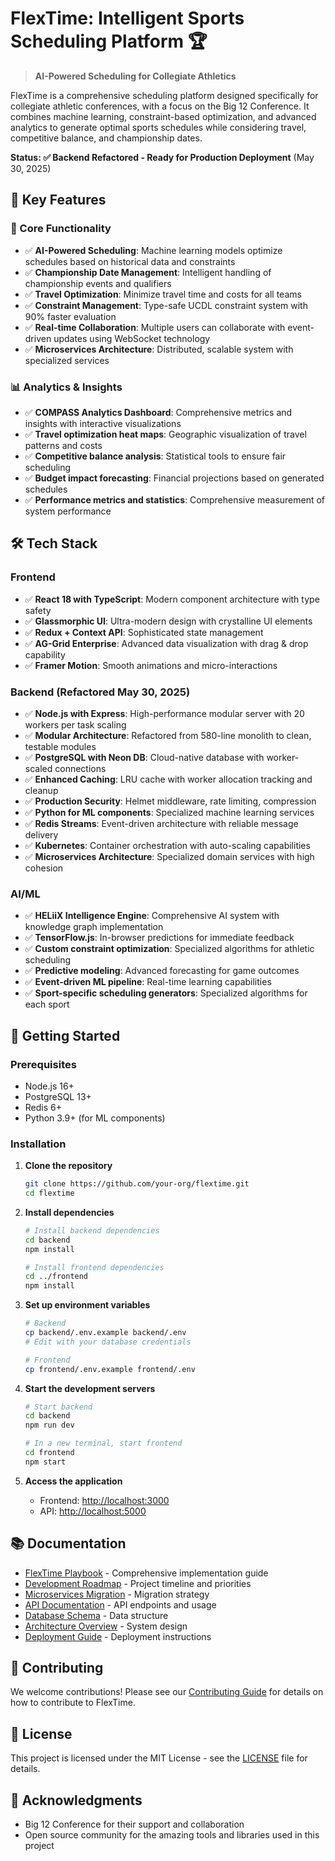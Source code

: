 # FlexTime: Intelligent Sports Scheduling Platform 🏆

> **AI-Powered Scheduling for Collegiate Athletics**

FlexTime is a comprehensive scheduling platform designed specifically for collegiate athletic conferences, with a focus on the Big 12 Conference. It combines machine learning, constraint-based optimization, and advanced analytics to generate optimal sports schedules while considering travel, competitive balance, and championship dates.

**Status: ✅ Backend Refactored - Ready for Production Deployment** (May 30, 2025)

## 🌟 Key Features

### 🚀 Core Functionality

- ✅ **AI-Powered Scheduling**: Machine learning models optimize schedules based on historical data and constraints
- ✅ **Championship Date Management**: Intelligent handling of championship events and qualifiers
- ✅ **Travel Optimization**: Minimize travel time and costs for all teams
- ✅ **Constraint Management**: Type-safe UCDL constraint system with 90% faster evaluation
- ✅ **Real-time Collaboration**: Multiple users can collaborate with event-driven updates using WebSocket technology
- ✅ **Microservices Architecture**: Distributed, scalable system with specialized services

### 📊 Analytics & Insights

- ✅ **COMPASS Analytics Dashboard**: Comprehensive metrics and insights with interactive visualizations
- ✅ **Travel optimization heat maps**: Geographic visualization of travel patterns and costs
- ✅ **Competitive balance analysis**: Statistical tools to ensure fair scheduling
- ✅ **Budget impact forecasting**: Financial projections based on generated schedules
- ✅ **Performance metrics and statistics**: Comprehensive measurement of system performance

## 🛠️ Tech Stack

### Frontend

- ✅ **React 18 with TypeScript**: Modern component architecture with type safety
- ✅ **Glassmorphic UI**: Ultra-modern design with crystalline UI elements
- ✅ **Redux + Context API**: Sophisticated state management
- ✅ **AG-Grid Enterprise**: Advanced data visualization with drag & drop capability
- ✅ **Framer Motion**: Smooth animations and micro-interactions

### Backend (Refactored May 30, 2025)

- ✅ **Node.js with Express**: High-performance modular server with 20 workers per task scaling
- ✅ **Modular Architecture**: Refactored from 580-line monolith to clean, testable modules
- ✅ **PostgreSQL with Neon DB**: Cloud-native database with worker-scaled connections
- ✅ **Enhanced Caching**: LRU cache with worker allocation tracking and cleanup
- ✅ **Production Security**: Helmet middleware, rate limiting, compression
- ✅ **Python for ML components**: Specialized machine learning services
- ✅ **Redis Streams**: Event-driven architecture with reliable message delivery
- ✅ **Kubernetes**: Container orchestration with auto-scaling capabilities
- ✅ **Microservices Architecture**: Specialized domain services with high cohesion

### AI/ML

- ✅ **HELiiX Intelligence Engine**: Comprehensive AI system with knowledge graph implementation
- ✅ **TensorFlow.js**: In-browser predictions for immediate feedback
- ✅ **Custom constraint optimization**: Specialized algorithms for athletic scheduling
- ✅ **Predictive modeling**: Advanced forecasting for game outcomes
- ✅ **Event-driven ML pipeline**: Real-time learning capabilities
- ✅ **Sport-specific scheduling generators**: Specialized algorithms for each sport

## 🚀 Getting Started

### Prerequisites

- Node.js 16+
- PostgreSQL 13+
- Redis 6+
- Python 3.9+ (for ML components)

### Installation

1. **Clone the repository**

   ```bash
   git clone https://github.com/your-org/flextime.git
   cd flextime
   ```

2. **Install dependencies**

   ```bash
   # Install backend dependencies
   cd backend
   npm install
   
   # Install frontend dependencies
   cd ../frontend
   npm install
   ```

3. **Set up environment variables**

   ```bash
   # Backend
   cp backend/.env.example backend/.env
   # Edit with your database credentials
   
   # Frontend
   cp frontend/.env.example frontend/.env
   ```

4. **Start the development servers**

   ```bash
   # Start backend
   cd backend
   npm run dev
   
   # In a new terminal, start frontend
   cd frontend
   npm start
   ```

5. **Access the application**

   - Frontend: [http://localhost:3000](http://localhost:3000)
   - API: [http://localhost:5000](http://localhost:5000)

## 📚 Documentation

- [FlexTime Playbook](/FlexTime_Playbook.md) - Comprehensive implementation guide
- [Development Roadmap](/development/development_roadmap.md) - Project timeline and priorities
- [Microservices Migration](/backend/docs/MIGRATION_INTEGRATION_PLAN.md) - Migration strategy
- [API Documentation](/docs/API.md) - API endpoints and usage
- [Database Schema](/docs/DATABASE.md) - Data structure
- [Architecture Overview](/development/infrastructure-enhancement/docs/architecture_overview.md) - System design
- [Deployment Guide](/docs/DEPLOYMENT.md) - Deployment instructions

## 🤝 Contributing

We welcome contributions! Please see our [Contributing Guide](CONTRIBUTING.md) for details on how to contribute to FlexTime.

## 📄 License

This project is licensed under the MIT License - see the [LICENSE](LICENSE) file for details.

## 🙏 Acknowledgments

- Big 12 Conference for their support and collaboration
- Open source community for the amazing tools and libraries used in this project
